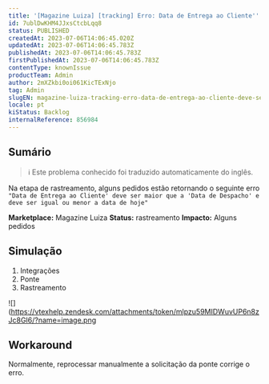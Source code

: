 ```yaml
---
title: '[Magazine Luiza] [tracking] Erro: Data de Entrega ao Cliente'' deve ser maior que a ''Data de Despacho'' e deve ser igual ou menor a data de hoje'
id: 7ublDwKHM4JJxsCtcbLqq8
status: PUBLISHED
createdAt: 2023-07-06T14:06:45.020Z
updatedAt: 2023-07-06T14:06:45.783Z
publishedAt: 2023-07-06T14:06:45.783Z
firstPublishedAt: 2023-07-06T14:06:45.783Z
contentType: knownIssue
productTeam: Admin
author: 2mXZkbi0oi061KicTExNjo
tag: Admin
slugEN: magazine-luiza-tracking-erro-data-de-entrega-ao-cliente-deve-ser-maior-que-a-data-de-despacho-e-deve-ser-igual-ou-menor-a-data-de-hoje
locale: pt
kiStatus: Backlog
internalReference: 856984
---
```


## Sumário

>ℹ️ Este problema conhecido foi traduzido automaticamente do inglês.


Na etapa de rastreamento, alguns pedidos estão retornando o seguinte erro `"Data de Entrega ao Cliente' deve ser maior que a 'Data de Despacho' e deve ser igual ou menor a data de hoje"`

**Marketplace:** Magazine Luiza
**Status:** rastreamento
**Impacto:** Alguns pedidos

## Simulação


1. Integrações
2. Ponte
3. Rastreamento

 ![](https://vtexhelp.zendesk.com/attachments/token/mlpzu59MIDWuvUP6n8zJc8GI6/?name=image.png

## Workaround


Normalmente, reprocessar manualmente a solicitação da ponte corrige o erro.




